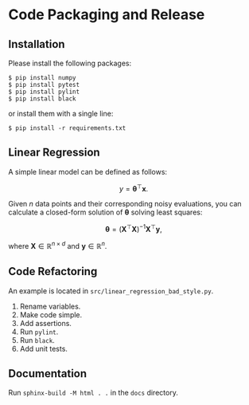 # Code Packaging and Release

## Installation

Please install the following packages:

```shell
$ pip install numpy
$ pip install pytest
$ pip install pylint
$ pip install black
```

or install them with a single line:

```shell
$ pip install -r requirements.txt
```

## Linear Regression

A simple linear model can be defined as follows:

$$y = {\boldsymbol \theta}^\top \mathbf{x}.$$

Given $n$ data points and their corresponding noisy evaluations,
you can calculate a closed-form solution of ${\boldsymbol \theta}$ solving least squares:

$${\boldsymbol \theta} = (\mathbf{X}^\top \mathbf{X})^{-1} \mathbf{X}^\top \mathbf{y},$$

where $\mathbf{X} \in \mathbb{R}^{n \times d}$ and $\mathbf{y} \in \mathbb{R}^n$.

## Code Refactoring

An example is located in `src/linear_regression_bad_style.py`.

1. Rename variables.
2. Make code simple.
3. Add assertions.
4. Run `pylint`.
5. Run `black`.
6. Add unit tests.

## Documentation

Run `sphinx-build -M html . .` in the `docs` directory.
